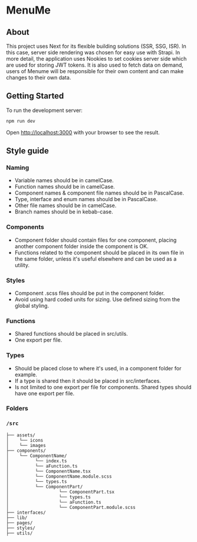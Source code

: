 # MenuMe

## About

This project uses Next for its flexible building solutions (SSR, SSG, ISR). In this case, server side rendering was chosen for easy use with Strapi. In more detail, the application uses Nookies to set cookies server side which are used for storing JWT tokens. It is also used to fetch data on demand, users of Menume will be responsible for their own content and can make changes to their own data.

## Getting Started

To run the development server:

```bash
npm run dev
```

Open [http://localhost:3000](http://localhost:3000) with your browser to see the result.

## Style guide

### Naming

- Variable names should be in camelCase.
- Function names should be in camelCase.
- Component names & component file names should be in PascalCase.
- Type, interface and enum names should be in PascalCase.
- Other file names should be in camelCase.
- Branch names should be in kebab-case.

### Components

- Component folder should contain files for one component, placing another component folder inside the component is OK.
- Functions related to the component should be placed in its own file in the same folder, unless it's useful elsewhere and can be used as a utility.

### Styles

- Component .scss files should be put in the component folder.
- Avoid using hard coded units for sizing. Use defined sizing from the global styling.

### Functions

- Shared functions should be placed in src/utils.
- One export per file.

### Types

- Should be placed close to where it's used, in a component folder for example.
- If a type is shared then it should be placed in src/interfaces.
- Is not limited to one export per file for components. Shared types should have one export per file.

### Folders

### `/src`

```
├── assets/
│    └── icons
│    └── images
├── components/
│    └── ComponentName/
│          └── index.ts
│          └── aFunction.ts
│          └── ComponentName.tsx
│          └── ComponentName.module.scss
│          └── types.ts
│          └── ComponentPart/
│                   └── ComponentPart.tsx
│                   └── types.ts
│                   └── aFunction.ts
│                   └── ComponentPart.module.scss
├── interfaces/
├── lib/
├── pages/
├── styles/
├── utils/
```
